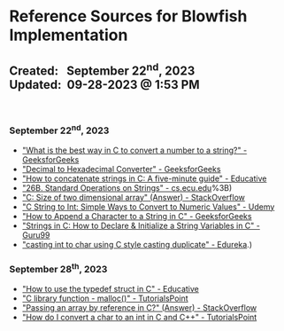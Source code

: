 # Reference Sources for Blowfish Implementation
**Created:**&nbsp;&nbsp; September 22<sup>nd</sup>, 2023  
**Updated:**&nbsp; 09-28-2023 @ 1:53 PM
---


&nbsp;

### September 22<sup>nd</sup>, 2023

* ["What is the best way in C to convert a number to a string?" - GeeksforGeeks](https://www.geeksforgeeks.org/what-is-the-best-way-in-c-to-convert-a-number-to-a-string/)
* ["Decimal to Hexadecimal Converter" - GeeksforGeeks](https://www.geeksforgeeks.org/decimal-to-hex-converter/)
* ["How to concatenate strings in C: A five-minute guide" - Educative](https://www.educative.io/blog/concatenate-string-c)
* ["26B. Standard Operations on Strings" - cs.ecu.edu](http://www.cs.ecu.edu/karl/2530/fall19/Notes/lec26B.html#:~:text=Strcat%20does%20not%20allocate%20any,char*%20src%2C%20size_t%20n)%3B)
* ["C: Size of two dimensional array" (Answer) - StackOverflow](https://stackoverflow.com/a/34134130)
* ["C String to Int: Simple Ways to Convert to Numeric Values" - Udemy](https://blog.udemy.com/c-string-to-int/)
* ["How to Append a Character to a String in C" - GeeksforGeeks](https://www.geeksforgeeks.org/how-to-append-a-character-to-a-string-in-c/)
* ["Strings in C: How to Declare & Initialize a String Variables in C" - Guru99](https://www.guru99.com/c-strings.html)
* ["casting int to char using C style casting duplicate" - Edureka](https://www.edureka.co/community/182745/casting-int-to-char-using-c-style-casting-duplicate#:~:text=In%20traditional%20C%20you%20can,the%20same%20value%20as%20i).)


### September 28<sup>th</sup>, 2023

* ["How to use the typedef struct in C" - Educative](https://www.educative.io/answers/how-to-use-the-typedef-struct-in-c)
* ["C library function - malloc()" - TutorialsPoint](https://www.tutorialspoint.com/c_standard_library/c_function_malloc.htm)
* ["Passing an array by reference in C?" (Answer) - StackOverflow](https://stackoverflow.com/a/1106977)
* ["How do I convert a char to an int in C and C++" - TutorialsPoint](https://www.tutorialspoint.com/how-do-i-convert-a-char-to-an-int-in-c-and-cplusplus)


